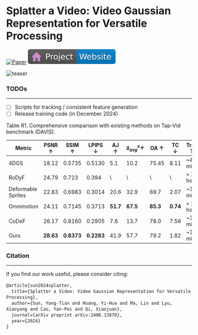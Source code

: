 # Splatter a Video: Video Gaussian Representation for Versatile Processing

[![Paper](https://img.shields.io/badge/arXiv-PDF-b31b1b)](https://arxiv.org/abs/2406.13870)
[![Website](imgs/badge-website.svg)](https://sunyangtian.github.io/spatter_a_video_web/)

![teaser](./imgs/teaser.png)

### TODOs
---
- [ ] Scripts for tracking / consistent feature generation
- [ ] Release training code (in December 2024)

Table R1.  Comprehensive comparison with existing methods on Tap-Vid benchmark (DAVIS). 

| Metric | PSNR ↑ | SSIM ↑ | LPIPS ↓ | AJ ↑ | $\delta_{avg}^x ↑$ | OA ↑ | TC ↓ | Training Time | GPU Memory | FPS |
| --- | --- | --- | --- | --- | --- | --- | --- | --- | --- | --- |
| 4DGS | 18.12 | 0.5735 | 0.5130 | 5.1 | 10.2 | 75.45 | 8.11 | ~40 mins | 10G | 145.8 |
| RoDyF | 24.79 | 0.723 | 0.394 | \ | \ | \ | \ | > 24 hours | 24G | > 1min |
| Deformable Sprites | 22.83 | 0.6983 | 0.3014 | 20.6 | 32.9 | 69.7 | 2.07 | ~30 mins | 24G | 1.6 |
| Omnimotion | 24.11 | 0.7145 | 0.3713 | **51.7** | **67.5** | **85.3** | **0.74** | > 24 hours | 24G | > 1min |
| CoDeF | 26.17 | 0.8160 | 0.2905 | 7.6 | 13.7 | 78.0 | 7.56 | ~30 mins | 10G | 8.8 |
| Ours | **28.63** | **0.8373** | **0.2283** | 41.9 | 57.7 | 79.2 | 1.82 | ~30 mins | 10G | 149 |

### Citation
---
If you find our work useful, please consider citing:
```
@article{sun2024splatter,
  title={Splatter a Video: Video Gaussian Representation for Versatile Processing},
  author={Sun, Yang-Tian and Huang, Yi-Hua and Ma, Lin and Lyu, Xiaoyang and Cao, Yan-Pei and Qi, Xiaojuan},
  journal={arXiv preprint arXiv:2406.13870},
  year={2024}
}
```